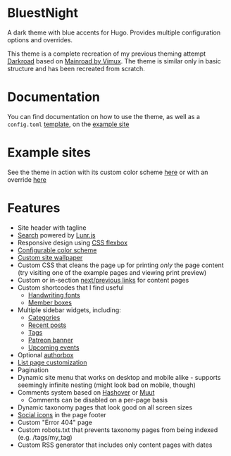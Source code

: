# BluestNight
A dark theme with blue accents for Hugo. Provides multiple configuration options and overrides.

This theme is a complete recreation of my previous theming attempt [Darkroad](https://github.com/Shadow53/Darkroad) based on [Mainroad by Vimux](https://github.com/vimux/mainroad). The theme is similar only in basic structure and has been recreated from scratch.

# Documentation

You can find documentation on how to use the theme, as well as a `config.toml` [template](https://shadow53.gitlab.io/BluestNight/docs/example-config), on the [example site](https://shadow53.gitlab.io/BluestNight/)

# Example sites
See the theme in action with its custom color scheme [here](https://mnbryant.com) or with an override [here](https://shadow53.com)

# Features

- Site header with tagline
- [Search](https://shadow53.gitlab.io/BluestNight/docs/sidebar/search) powered by [Lunr.js](https://lunrjs.com)
- Responsive design using [CSS flexbox](https://developer.mozilla.org/en-US/docs/Web/CSS/CSS_Flexible_Box_Layout/Using_CSS_flexible_boxes)
- [Configurable color scheme](https://shadow53.gitlab.io/BluestNight/docs/site/appearance#custom-colors)
- [Custom site wallpaper](https://shadow53.gitlab.io/BluestNight/docs/site/appearance#custom-background)
- Custom CSS that cleans the page up for printing *only* the page content (try visiting one of the example pages and viewing print preview)
- Custom or in-section [next/previous links](https://shadow53.gitlab.io/BluestNight/docs/pages/next-prev-page/) for content pages
- Custom shortcodes that I find useful
  - [Handwriting fonts](https://shadow53.gitlab.io/BluestNight/docs/shortcodes/handwriting)
  - [Member boxes](https://shadow53.gitlab.io/BluestNight/docs/shortcodes/members)
- Multiple sidebar widgets, including:
  - [Categories](https://shadow53.gitlab.io/BluestNight/docs/sidebar/category-list)
  - [Recent posts](https://shadow53.gitlab.io/BluestNight/docs/sidebar/recent-posts)
  - [Tags](https://shadow53.gitlab.io/BluestNight/docs/sidebar/tag-list)
  - [Patreon banner](https://shadow53.gitlab.io/BluestNight/docs/sidebar/patreon-banner)
  - [Upcoming events](https://shadow53.gitlab.io/BluestNight/docs/sidebar/events)
- Optional [authorbox](https://shadow53.gitlab.io/BluestNight/docs/pages/authorbox)
- [List page customization](https://shadow53.gitlab.io/BluestNight/docs/pages/custom-list-pages)
- Pagination
- Dynamic site menu that works on desktop and mobile alike - supports seemingly infinite nesting (might look bad on mobile, though)
- Comments system based on [Hashover](https://shadow53.gitlab.io/BluestNight/docs/pages/comments#hashover) or [Muut](https://shadow53.gitlab.io/BluestNight/docs/pages/comments#muut)
  - Comments can be disabled on a per-page basis
- Dynamic taxonomy pages that look good on all screen sizes
- [Social icons](https://shadow53.gitlab.io/BluestNight/docs/site/social-icons) in the page footer
- Custom "Error 404" page
- Custom robots.txt that prevents taxonomy pages from being indexed (e.g. /tags/my_tag)
- Custom RSS generator that includes only content pages with dates
